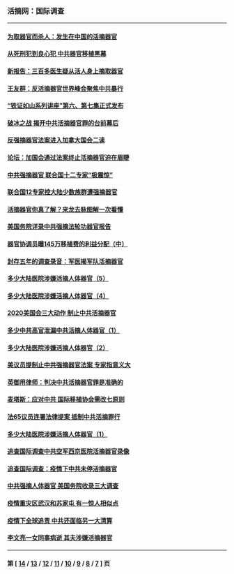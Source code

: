 ### 活摘网：国际调查
---
#### [为取器官而杀人：发生在中国的活摘器官](../../pages/nf5947/n13794731.md?08230430) 
#### [从死刑犯到良心犯 中共器官移植黑幕](../../pages/nf5947/n13764669.md?08230430) 
#### [新报告：三百多医生疑从活人身上摘取器官](../../pages/nf5947/n13703044.md?08230430) 
#### [王友群：反活摘器官世界峰会聚焦中共暴行](../../pages/nf5947/n13250738.md?08230430) 
#### [“铁证如山系列讲座”第六、第七集正式发布](../../pages/nf5947/n13106287.md?08230430) 
#### [破冰之战 揭开中共活摘器官罪的台前幕后](../../pages/nf5947/n13082457.md?08230430) 
#### [反强摘器官法案进入加拿大国会二读](../../pages/nf5947/n13033450.md?08230430) 
#### [论坛：加国会通过法案终止活摘器官迫在眉睫](../../pages/nf5947/n13029839.md?08230430) 
#### [中共强摘器官 联合国十二专家“极震惊”](../../pages/nf5947/n13024313.md?08230430) 
#### [联合国12专家控大陆少数族群遭强摘器官](../../pages/nf5947/n13023877.md?08230430) 
#### [活摘器官你真了解？来龙去脉图解一次看懂](../../pages/nf5947/n13013820.md?08230430) 
#### [美国务院详录中共强摘法轮功器官报告](../../pages/nf5947/n12944519.md?08230430) 
#### [器官协调员曝145万移植费的利益分配（中）](../../pages/nf5947/n12894547.md?08230430) 
#### [封存五年的调查录音：军医揭军队活摘器官](../../pages/nf5947/n12798692.md?08230430) 
#### [多少大陆医院涉嫌活摘人体器官（5）](../../pages/nf5947/n12768383.md?08230430) 
#### [多少大陆医院涉嫌活摘人体器官（4）](../../pages/nf5947/n12664434.md?08230430) 
#### [2020美国会三大动作 制止中共活摘器官](../../pages/nf5947/n12682004.md?08230430) 
#### [多少中共高官泄漏中共活摘人体器官（1）](../../pages/nf5947/n12671234.md?08230430) 
#### [多少大陆医院涉嫌活摘人体器官（2）](../../pages/nf5947/n12655589.md?08230430) 
#### [美议员提制止中共强摘器官法案 专家指意义大](../../pages/nf5947/n12630561.md?08230430) 
#### [英御用律师：判决中共活摘器官罪是准确的](../../pages/nf5947/n12580740.md?08230430) 
#### [麦塔斯：应对中共 国际移植协会需改七原则](../../pages/nf5947/n12514711.md?08230430) 
#### [法65议员连署法律提案 抵制中共活摘罪行](../../pages/nf5947/n12437047.md?08230430) 
#### [多少大陆医院涉嫌活摘人体器官（1）](../../pages/nf5947/n12414284.md?08230430) 
#### [追查国际调查中共空军西京医院活摘器官录像](../../pages/nf5947/n12348837.md?08230430) 
#### [追查国际调查：疫情下中共未停活摘器官](../../pages/nf5947/n12273415.md?08230430) 
#### [中共强摘人体器官 美国务院收录三大调查](../../pages/nf5947/n12181488.md?08230430) 
#### [疫情重灾区武汉和苏家屯 有一惊人相似点](../../pages/nf5947/n12150824.md?08230430) 
#### [疫情下全球追责 中共还面临另一大清算](../../pages/nf5947/n12070397.md?08230430) 
#### [李文亮一女同事病逝 其夫涉嫌活摘器官](../../pages/nf5947/n11957882.md?08230430) 

---
#### 第 [ [14](./14.md?08230430) / [13](./13.md?08230430) / [12](./12.md?08230430) / [11](./11.md?08230430) / [10](./10.md?08230430) / [9](./9.md?08230430) / [8](./8.md?08230430) / [7](./7.md?08230430) ] 页
